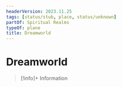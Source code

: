 ```yaml
---
headerVersion: 2023.11.25
tags: [status/stub, place, status/unknown]
partOf: Spiritual Realms
typeOf: plane
title: Dreamworld
---
```

# Dreamworld
>[!info]+ Information  
>   
>> 

